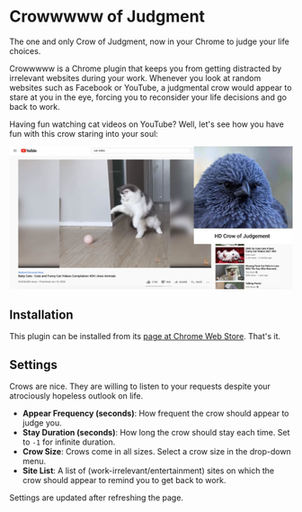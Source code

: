 # Crowwwww of Judgment

The one and only Crow of Judgment, now in your Chrome to judge your life choices.

Crowwwww is a Chrome plugin that keeps you from getting distracted by irrelevant websites during your work. Whenever you look at random websites such as Facebook or YouTube, a judgmental crow would appear to stare at you in the eye, forcing you to reconsider your life decisions and go back to work.

Having fun watching cat videos on YouTube? Well, let's see how you have fun with this crow staring into your soul:

<img src="/images/demo.png" width="600">

## Installation

This plugin can be installed from its [page at Chrome Web Store](https://chrome.google.com/webstore/detail/crowwwww/ijnloopngpeiofbploocgggghjocpgol/). That's it.

## Settings

Crows are nice. They are willing to listen to your requests despite your atrociously hopeless outlook on life.

- __Appear Frequency (seconds)__: How frequent the crow should appear to judge you.
- __Stay Duration (seconds)__: How long the crow should stay each time. Set to `-1` for infinite duration.
- __Crow Size__: Crows come in all sizes. Select a crow size in the drop-down menu.
- __Site List__: A list of (work-irrelevant/entertainment) sites on which the crow should appear to remind you to get back to work.

Settings are updated after refreshing the page.
